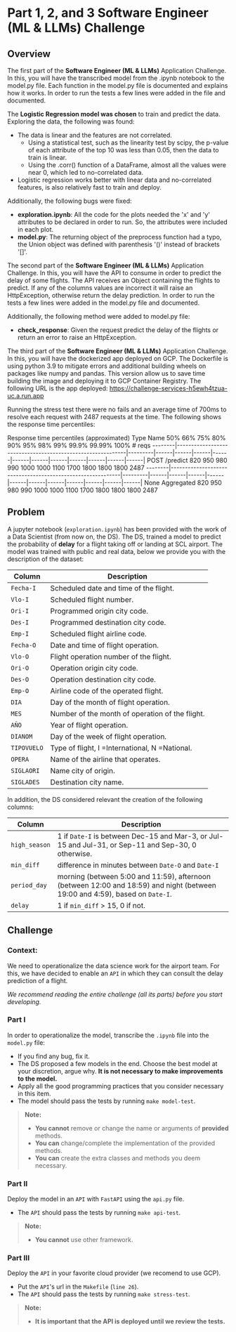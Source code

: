 # Part 1, 2, and 3 Software Engineer (ML & LLMs) Challenge

## Overview

The first part of the **Software Engineer (ML & LLMs)** Application Challenge. In this, you will have the transcribed model from the .ipynb notebook to the model.py file. Each function in the model.py file is documented and explains how it works. In order to run the tests a few lines were added in the file and documented.

The **Logistic Regression model was chosen** to train and predict the data. Exploring the data, the following was found:
- The data is linear and the features are not correlated. 
    - Using a statistical test, such as the linearity test by scipy, the p-value of each attribute of the top 10 was less than 0.05, then the data to train is linear.
    - Using the .corr() function of a DataFrame, almost all the values were near 0, which led to no-correlated data.
- Logistic regression works better with linear data and no-correlated features, is also relatively fast to train and deploy.

Additionally, the following bugs were fixed:
- **exploration.ipynb**: All the code for the plots needed the 'x' and 'y' attributes to be declared in order to run. So, the attributes were included in each plot.
- **model.py**: The returning object of the preprocess function had a typo, the Union object was defined with parenthesis '()' instead of brackets '[]'. 

The second part of the **Software Engineer (ML & LLMs)** Application Challenge. In this, you will have the API to consume in order to predict the delay of some flights. The API receives an Object containing the flights to predict. If any of the columns values are incorrect it will raise an HttpException, otherwise return the delay prediction. In order to run the tests a few lines were added in the model.py file and documented.

Additionally, the following method were added to model.py file:
- **check_response**: Given the request predict the delay of the flights or return an error to raise an HttpException.

The third part of the **Software Engineer (ML & LLMs)** Application Challenge. In this, you will have the dockerized app deployed on GCP. The Dockerfile is using python 3.9 to mitigate errors and additional building wheels on packages like numpy and pandas. This version allow us to save time building the image and deploying it to GCP Container Registry. The following URL is the app deployed: https://challenge-services-h5ewh4tzua-uc.a.run.app 

Running the stress test there were no fails and an average time of 700ms to resolve each request with 2487 requests at the time. The following shows the response time percentiles:

Response time percentiles (approximated)
 Type     Name                                                              50%    66%    75%    80%    90%    95%    98%    99%  99.9% 99.99%   100% # reqs
--------|------------------------------------------------------------|---------|------|------|------|------|------|------|------|------|------|------|------|
 POST     /predict                                                          820    950    980    990   1000   1000   1100   1700   1800   1800   1800   2487
--------|------------------------------------------------------------|---------|------|------|------|------|------|------|------|------|------|------|------|
 None     Aggregated                                                        820    950    980    990   1000   1000   1100   1700   1800   1800   1800   2487

## Problem

A jupyter notebook (`exploration.ipynb`) has been provided with the work of a Data Scientist (from now on, the DS). The DS, trained a model to predict the probability of **delay** for a flight taking off or landing at SCL airport. The model was trained with public and real data, below we provide you with the description of the dataset:

|Column|Description|
|-----|-----------|
|`Fecha-I`|Scheduled date and time of the flight.|
|`Vlo-I`|Scheduled flight number.|
|`Ori-I`|Programmed origin city code.|
|`Des-I`|Programmed destination city code.|
|`Emp-I`|Scheduled flight airline code.|
|`Fecha-O`|Date and time of flight operation.|
|`Vlo-O`|Flight operation number of the flight.|
|`Ori-O`|Operation origin city code.|
|`Des-O`|Operation destination city code.|
|`Emp-O`|Airline code of the operated flight.|
|`DIA`|Day of the month of flight operation.|
|`MES`|Number of the month of operation of the flight.|
|`AÑO`|Year of flight operation.|
|`DIANOM`|Day of the week of flight operation.|
|`TIPOVUELO`|Type of flight, I =International, N =National.|
|`OPERA`|Name of the airline that operates.|
|`SIGLAORI`|Name city of origin.|
|`SIGLADES`|Destination city name.|

In addition, the DS considered relevant the creation of the following columns:

|Column|Description|
|-----|-----------|
|`high_season`|1 if `Date-I` is between Dec-15 and Mar-3, or Jul-15 and Jul-31, or Sep-11 and Sep-30, 0 otherwise.|
|`min_diff`|difference in minutes between `Date-O` and `Date-I`|
|`period_day`|morning (between 5:00 and 11:59), afternoon (between 12:00 and 18:59) and night (between 19:00 and 4:59), based on `Date-I`.|
|`delay`|1 if `min_diff` > 15, 0 if not.|

## Challenge

### Context:

We need to operationalize the data science work for the airport team. For this, we have decided to enable an `API` in which they can consult the delay prediction of a flight.

*We recommend reading the entire challenge (all its parts) before you start developing.*

### Part I

In order to operationalize the model, transcribe the `.ipynb` file into the `model.py` file:

- If you find any bug, fix it.
- The DS proposed a few models in the end. Choose the best model at your discretion, argue why. **It is not necessary to make improvements to the model.**
- Apply all the good programming practices that you consider necessary in this item.
- The model should pass the tests by running `make model-test`.

> **Note:**
> - **You cannot** remove or change the name or arguments of **provided** methods.
> - **You can** change/complete the implementation of the provided methods.
> - **You can** create the extra classes and methods you deem necessary.

### Part II

Deploy the model in an `API` with `FastAPI` using the `api.py` file.

- The `API` should pass the tests by running `make api-test`.

> **Note:** 
> - **You cannot** use other framework.

### Part III

Deploy the `API` in your favorite cloud provider (we recomend to use GCP).

- Put the `API`'s url in the `Makefile` (`line 26`).
- The `API` should pass the tests by running `make stress-test`.

> **Note:** 
> - **It is important that the API is deployed until we review the tests.**
